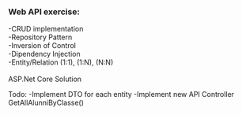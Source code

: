 ### Web API exercise:<br/>
-CRUD implementation<br/>
-Repository Pattern<br/>
-Inversion of Control<br/>
-Dipendency Injection<br/>
-Entity/Relation  (1:1),   (1:N),   (N:N)<br/><br/>
ASP.Net Core Solution

Todo: 
-Implement DTO for each entity
-Implement new API Controller GetAllAlunniByClasse()
